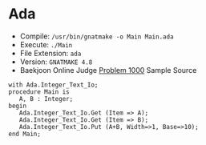 # Ada

* Compile: `/usr/bin/gnatmake -o Main Main.ada`
* Execute: `./Main`
* File Extension: `ada`
* Version: `GNATMAKE 4.8`
* Baekjoon Online Judge [Problem 1000](https://www.acmicpc.net/problem/1000) Sample Source
````
with Ada.Integer_Text_Io;
procedure Main is
   A, B : Integer;
begin
   Ada.Integer_Text_Io.Get (Item => A);
   Ada.Integer_Text_Io.Get (Item => B);
   Ada.Integer_Text_Io.Put (A+B, Width=>1, Base=>10);
end Main;
````


